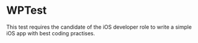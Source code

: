 # WPTest
This test requires the candidate of the iOS developer role to write a simple iOS app with best coding practises.
